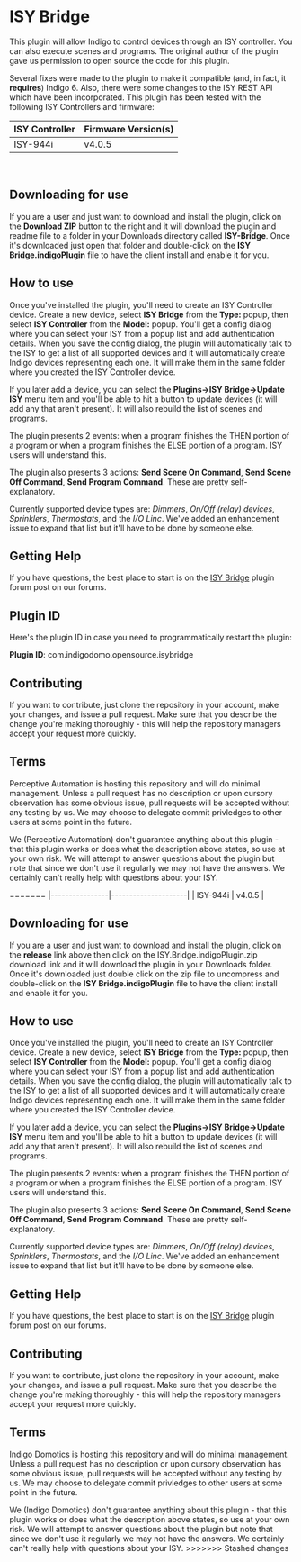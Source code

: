 ISY Bridge
==========

This plugin will allow Indigo to control devices through an ISY controller. You
can also execute scenes and programs. The original author of the plugin gave us
permission to open source the code for this plugin.

Several fixes were made to the plugin to make it compatible (and, in fact, it
**requires**) Indigo 6. Also, there were some changes to the ISY REST API which
have been incorporated. This plugin has been tested with the following ISY
Controllers and firmware:

| ISY Controller | Firmware Version(s) |
|----------------|---------------------|
| ISY-944i       | v4.0.5              |

 

Downloading for use
-------------------

If you are a user and just want to download and install the plugin, click on the
**Download ZIP** button to the right and it will download the plugin and readme
file to a folder in your Downloads directory called **ISY-Bridge**. Once it's
downloaded just open that folder and double-click on the **ISY
Bridge.indigoPlugin** file to have the client install and enable it for you.

How to use
----------

Once you've installed the plugin, you'll need to create an ISY Controller
device. Create a new device, select **ISY Bridge** from the **Type:** popup,
then select **ISY Controller** from the **Model:** popup. You'll get a config
dialog where you can select your ISY from a popup list and add authentication
details. When you save the config dialog, the plugin will automatically talk to
the ISY to get a list of all supported devices and it will automatically create
Indigo devices representing each one. It will make them in the same folder where
you created the ISY Controller device.

If you later add a device, you can select the **Plugins-\>ISY Bridge-\>Update
ISY** menu item and you'll be able to hit a button to update devices (it will
add any that aren't present). It will also rebuild the list of scenes and
programs.

The plugin presents 2 events: when a program finishes the THEN portion of a
program or when a program finishes the ELSE portion of a program. ISY users will
understand this.

The plugin also presents 3 actions: **Send Scene On Command**, **Send Scene Off
Command**, **Send Program Command**. These are pretty self-explanatory.

Currently supported device types are: *Dimmers*, *On/Off (relay) devices*,
*Sprinklers*, *Thermostats*, and the *I/O Linc*. We've added an enhancement
issue to expand that list but it'll have to be done by someone else.

Getting Help
------------

If you have questions, the best place to start is on the [ISY
Bridge](http://www.perceptiveautomation.com/userforum/viewtopic.php?f=65&t=11475)
plugin forum post on our forums.

Plugin ID
---------

Here's the plugin ID in case you need to programmatically restart the plugin:

**Plugin ID**: com.indigodomo.opensource.isybridge

Contributing
------------

If you want to contribute, just clone the repository in your account, make your
changes, and issue a pull request. Make sure that you describe the change you're
making thoroughly - this will help the repository managers accept your request
more quickly.

Terms
-----

Perceptive Automation is hosting this repository and will do minimal management.
Unless a pull request has no description or upon cursory observation has some
obvious issue, pull requests will be accepted without any testing by us. We may
choose to delegate commit privledges to other users at some point in the future.

We (Perceptive Automation) don't guarantee anything about this plugin - that
this plugin works or does what the description above states, so use at your own
risk. We will attempt to answer questions about the plugin but note that since
we don't use it regularly we may not have the answers. We certainly can't really
help with questions about your ISY.

======= \|----------------\|---------------------\| \| ISY-944i \| v4.0.5 \|

Downloading for use
-------------------

If you are a user and just want to download and install the plugin, click on the
**release** link above then click on the ISY.Bridge.indigoPlugin.zip download
link and it will download the plugin in your Downloads folder. Once it's
downloaded just double click on the zip file to uncompress and double-click on
the **ISY Bridge.indigoPlugin** file to have the client install and enable it
for you.

How to use
----------

Once you've installed the plugin, you'll need to create an ISY Controller
device. Create a new device, select **ISY Bridge** from the **Type:** popup,
then select **ISY Controller** from the **Model:** popup. You'll get a config
dialog where you can select your ISY from a popup list and add authentication
details. When you save the config dialog, the plugin will automatically talk to
the ISY to get a list of all supported devices and it will automatically create
Indigo devices representing each one. It will make them in the same folder where
you created the ISY Controller device.

If you later add a device, you can select the **Plugins-\>ISY Bridge-\>Update
ISY** menu item and you'll be able to hit a button to update devices (it will
add any that aren't present). It will also rebuild the list of scenes and
programs.

The plugin presents 2 events: when a program finishes the THEN portion of a
program or when a program finishes the ELSE portion of a program. ISY users will
understand this.

The plugin also presents 3 actions: **Send Scene On Command**, **Send Scene Off
Command**, **Send Program Command**. These are pretty self-explanatory.

Currently supported device types are: *Dimmers*, *On/Off (relay) devices*,
*Sprinklers*, *Thermostats*, and the *I/O Linc*. We've added an enhancement
issue to expand that list but it'll have to be done by someone else.

Getting Help
------------

If you have questions, the best place to start is on the [ISY
Bridge](http://www.perceptiveautomation.com/userforum/viewtopic.php?f=65&t=11475)
plugin forum post on our forums.

Contributing
------------

If you want to contribute, just clone the repository in your account, make your
changes, and issue a pull request. Make sure that you describe the change you're
making thoroughly - this will help the repository managers accept your request
more quickly.

Terms
-----

Indigo Domotics is hosting this repository and will do minimal management.
Unless a pull request has no description or upon cursory observation has some
obvious issue, pull requests will be accepted without any testing by us. We may
choose to delegate commit privledges to other users at some point in the future.

We (Indigo Domotics) don't guarantee anything about this plugin - that this
plugin works or does what the description above states, so use at your own risk.
We will attempt to answer questions about the plugin but note that since we
don't use it regularly we may not have the answers. We certainly can't really
help with questions about your ISY. \>\>\>\>\>\>\> Stashed changes
